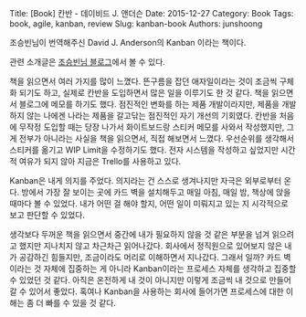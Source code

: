 Title: [Book] 칸반 - 데이비드 J. 앤더슨
Date: 2015-12-27
Category: Book
Tags: book, agile, kanban, review
Slug: kanban-book
Authors: junshoong

조승빈님이 번역해주신 David J. Anderson의 Kanban 이라는 책이다.

관련 소개글은 [조승빈님 블로그](http://selfothercontext.com/kanban/)에서 볼 수 있다.


책을 읽으면서 여러 가지를 많이 느꼈다. 뜬구름을 잡던 애자일이라는 것이 조금씩 구체화 되기도 하고, 실제로 칸반을 도입하면서 많은 일을 이루기도 한 것 같다. 책을 읽으면서 블로그에 메모를 하기도 했다. 점진적인 변화를 하는 제품 개발이라지만, 제품을 개발하지 않는 나에겐 나라는 제품을 갈고닦는 점진적인 자기 개선의 기회였다. 칸반을 처음에 무작정 도입할 때는 당장 나가서 화이트보드랑 스티커 메모를 사와서 작성했지만, 그게 전부가 아니라는 사실을 책을 읽으면서, 직접 해보면서 느꼈다. 우선순위를 생각해서 스티커를 옮기고 WIP Limit을 수정하기도 했다. 전자 시스템을 작성하고 싶었지만 시간적 여유가 되지 않아 지금은 Trello를 사용하고 있다.


Kanban은 내게 의지를 주었다. 의지라는 건 스스로 생겨나지만 자극은 외부로부터 온다. 방에서 가장 잘 보이는 곳에 카드 벽을 설치해두고 매일 아침, 매일 밤, 책상에 앉을 때마다 볼 수 있었다. 내가 어떤 걸 해야 할지, 어떤 일이 미뤄지고 있는 지 시각적으로 보고 판단할 수 있었다.


생각보다 두꺼운 책을 읽으면서 중간에 내가 필요하지 않을 것 같은 부분을 넘겨 읽으려고 했지만 지나치지 않고 차근차근 읽어나갔다. 회사에서 정직원으로 있어보지 않은 내가 공감하긴 힘들지만, 조금이라도 머리로 이해하면서 지나갔다. 그래서 일까? 카드 벽이라는 것 자체에 집중하는 게 아니라 Kanban이라는 프로세스 자체를 생각하고 집중할 수 있었던 것 같다. 아직은 온전하게 내 것이 아니지만 이렇게 조금씩 내 것으로 만들어 갈 수 있어서 좋았다. 혹여나 Kanban을 사용하는 회사에 들어가면 프로세스에 대한 이해는 좀 더 빠를 수 있을 것 같다.
